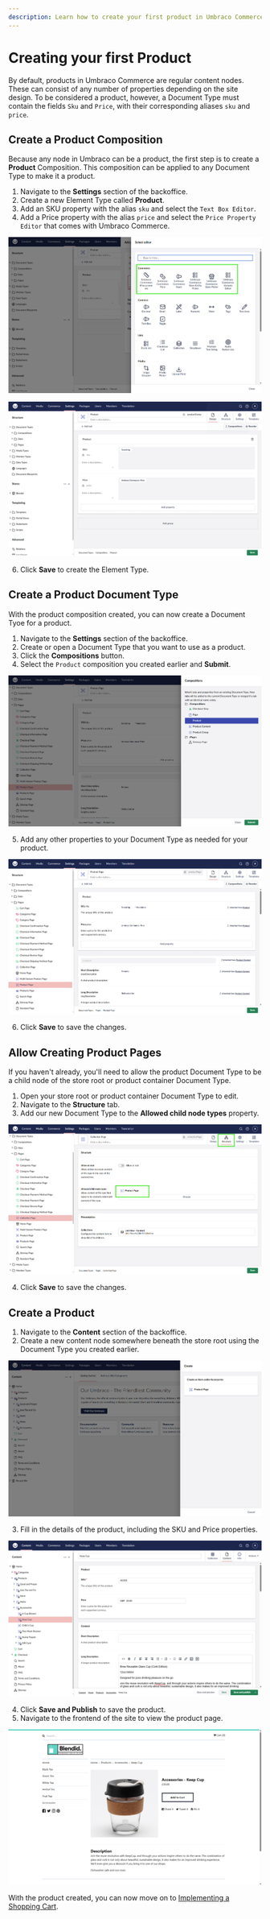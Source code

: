 ```yaml
---
description: Learn how to create your first product in Umbraco Commerce.
---
```


# Creating your first Product

By default, products in Umbraco Commerce are regular content nodes. These can consist of any number of properties depending on the site design. To be considered a product, however, a Document Type must contain the fields `Sku` and `Price`, with their corresponding aliases `sku` and `price`.

## Create a Product Composition

Because any node in Umbraco can be a product, the first step is to create a **Product** Composition. This composition can be applied to any Document Type to make it a product.

1. Navigate to the **Settings** section of the backoffice.
2. Create a new Element Type called **Product**.
3. Add an SKU property with the alias `sku` and select the `Text Box Editor`.
4. Add a Price property with the alias `price` and select the `Price Property Editor` that comes with Umbraco Commerce.

![Umbraco Commerce Property Editors](../images/blendid/commerce_property_editors.png)

![Product Composition](../images/blendid/product_composition.png)

6. Click **Save** to create the Element Type.

## Create a Product Document Type

With the product composition created, you can now create a Document Tyoe for a product.

1. Navigate to the **Settings** section of the backoffice.
2. Create or open a Document Type that you want to use as a product.
3. Click the **Compositions** button.
4. Select the `Product` composition you created earlier and **Submit**.

![Umbraco Commerce Property Editors](../images/blendid/product_pick_composition.png)

5. Add any other properties to your Document Type as needed for your product.

![Umbraco Commerce Property Editors](../images/blendid/product_page_doctype.png)

6. Click **Save** to save the changes.

## Allow Creating Product Pages

If you haven't already, you'll need to allow the product Document Type to be a child node of the store root or product container Document Type.

1. Open your store root or product container Document Type to edit.
2. Navigate to the **Structure** tab.
3. Add our new Document Type to the **Allowed child node types** property.

![Allow Product as Child Node](../images/blendid/product_allowed_child_node.png)

4. Click **Save** to save the changes.

## Create a Product

1. Navigate to the **Content** section of the backoffice.
2. Create a new content node somewhere beneath the store root using the Document Type you created earlier.

![Create Product](../images/blendid/create_product.png)

3. Fill in the details of the product, including the SKU and Price properties.

![Product Page Editor](../images/blendid/product_page_editor.png)

4. Click **Save and Publish** to save the product.
5. Navigate to the frontend of the site to view the product page.

![Product Page](../images/blendid/product_page.png)

With the product created, you can now move on to [Implementing a Shopping Cart](cart-management/overview.md).
